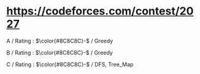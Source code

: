 # https://codeforces.com/contest/2027

A / Rating : $\color{#8C8C8C}-$ / Greedy

B / Rating : $\color{#8C8C8C}-$ / Greedy

C / Rating : $\color{#8C8C8C}-$ / DFS, Tree_Map
